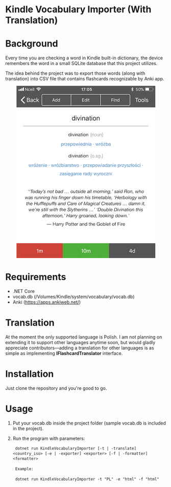 Kindle Vocabulary Importer (With Translation)
=======================

Background
============

Every time you are checking a word in Kindle built-in dictionary, the device remembers the word in a small SQLite database that this project utilizes. 

The idea behind the project was to export those words (along with translation) into CSV file that contains flashcards recognizable by Anki app.

<p align="center">
<img src ="https://github.com/piotrkolodziej/KindleVocabularyImporter/blob/master/Flashcard01.PNG"/>
</p>

Requirements
============

* .NET Core
* vocab.db (/Volumes/Kindle/system/vocabulary/vocab.db)
* Anki (https://apps.ankiweb.net/)

Translation
============

At the moment the only supported language is Polish. I am not planning on extending it to support other languages anytime soon, but would gladly appreciate contributors––adding a translation for other languages is as simple as implementing **IFlashcardTranslator** interface.

Installation
============

Just clone the repository and you're good to go.

Usage
=====

1. Put your vocab.db inside the project folder (sample vocab.db is included in the project). 
2. Run the program with parameters:

		dotnet run KindleVocabularyImporter [-t | -translate] <country_iso> [-e | -exporter] <exporter> [-f | -formatter] <formatter>
		
		Example:
		
		dotnet run KindleVocabularyImporter -t "PL" -e "html" -f "html"

